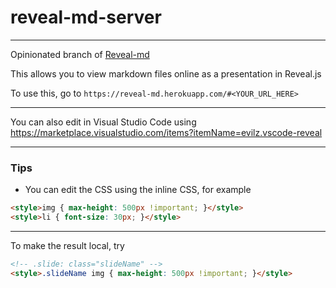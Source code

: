 # reveal-md-server

---

Opinionated branch of [Reveal-md](https://github.com/patarapolw/reveal-md)

This allows you to view markdown files online as a presentation in Reveal.js

To use this, go to `https://reveal-md.herokuapp.com/#<YOUR_URL_HERE>`

---

You can also edit in Visual Studio Code using <https://marketplace.visualstudio.com/items?itemName=evilz.vscode-reveal>

---

### Tips

- You can edit the CSS using the inline CSS, for example

```html
<style>img { max-height: 500px !important; }</style>
<style>li { font-size: 30px; }</style>
```

---

To make the result local, try

```html
<!-- .slide: class="slideName" -->
<style>.slideName img { max-height: 500px !important; }</style>
```
